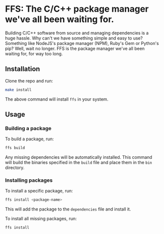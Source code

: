 # FFS: The C/C++ package manager we've all been waiting for.

Building C/C++ software from source and managing dependencies is a huge hassle.
Why can't we have something simple and easy to use? Something like NodeJS's
package manager (NPM), Ruby's Gem or Python's pip? Well, wait no longer. FFS is
the package manager we've all been waiting for, for way too long.


## Installation

Clone the repo and run:
```sh
make install
```

The above command will install `ffs` in your system.


## Usage


### Building a package

To build a package, run:
```sh
ffs build
```

Any missing dependencies will be automatically installed.
This command will build the binaries specified in the `build` file and place
them in the `bin` directory.


### Installing packages

To install a specific package, run:
```sh
ffs install <package-name>
```

This will add the package to the `dependencies` file and install it.

To install all missing packages, run:
```sh
ffs install
```
